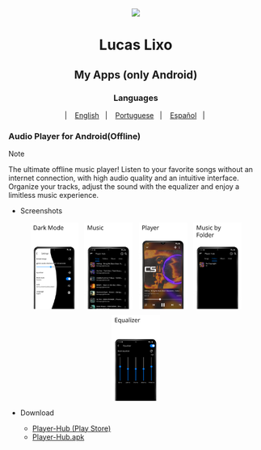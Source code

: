 <div align="center">

<img width="" src="fastlane/App.png"  width=160 height=160  align="center">

# Lucas Lixo

## My Apps (only Android)

### Languages

&nbsp;&nbsp;| &nbsp;&nbsp;
<a href="#">English</a>
&nbsp;&nbsp;| &nbsp;&nbsp;
<a href="#">Portuguese</a>
&nbsp;&nbsp;| &nbsp;&nbsp;
<a href="#">Español</a>
&nbsp;&nbsp;| &nbsp;&nbsp;

</div>

### Audio Player for Android(Offline)

>[!Note]
>
>The ultimate offline music player!
>Listen to your favorite songs without an internet connection,
>with high audio quality and an intuitive interface.
>Organize your tracks, adjust the sound with the equalizer and enjoy a limitless music experience.

- Screenshots

<div style="display: flex; flex-wrap: wrap; gap: 10px; justify-content: center;">
  <img src="./fastlane/player_hub/screenshots/Screenshots (1).png" alt="Screenshot 1" style="margin: 1px;" width="19%" />
  <img src="./fastlane/player_hub/screenshots/Screenshots (2).png" alt="Screenshot 2" style="margin: 1px;" width="19%" />
  <img src="./fastlane/player_hub/screenshots/Screenshots (3).png" alt="Screenshot 3" style="margin: 1px;" width="19%" />
  <img src="./fastlane/player_hub/screenshots/Screenshots (4).png" alt="Screenshot 4" style="margin: 1px;" width="19%" />
  <img src="./fastlane/player_hub/screenshots/Screenshots (5).png" alt="Screenshot 5" style="margin: 1px;" width="19%" />
</div>

- Download

  - [Player-Hub (Play Store)](https://play.google.com/store/apps/details?id=hub.player.listen)
  - <a href="./fastlane/player_hub/build/Player-Hub.apk" download>Player-Hub.apk</a>
